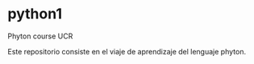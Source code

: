 # python1
Phyton course  UCR

Este repositorio consiste en el viaje de aprendizaje del lenguaje phyton.
